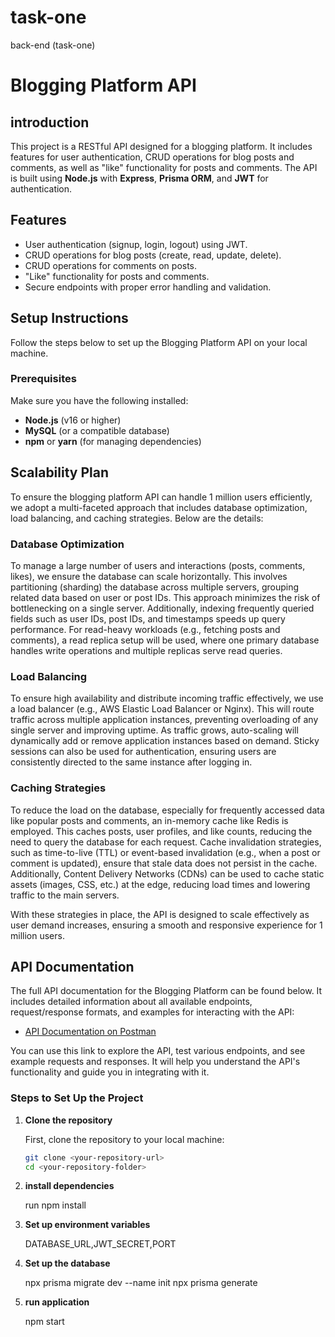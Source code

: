 # task-one
back-end (task-one)
# Blogging Platform API

## introduction

This project is a RESTful API designed for a blogging platform. It includes features for user authentication, CRUD operations for blog posts and comments, as well as "like" functionality for posts and comments. The API is built using **Node.js** with **Express**, **Prisma ORM**, and **JWT** for authentication.

## Features
- User authentication (signup, login, logout) using JWT.
- CRUD operations for blog posts (create, read, update, delete).
- CRUD operations for comments on posts.
- "Like" functionality for posts and comments.
- Secure endpoints with proper error handling and validation.

## Setup Instructions

Follow the steps below to set up the Blogging Platform API on your local machine.

### Prerequisites

Make sure you have the following installed:
- **Node.js** (v16 or higher)
- **MySQL** (or a compatible database)
- **npm** or **yarn** (for managing dependencies)


## Scalability Plan

To ensure the blogging platform API can handle 1 million users efficiently, we adopt a multi-faceted approach that includes database optimization, load balancing, and caching strategies. Below are the details:

### Database Optimization
To manage a large number of users and interactions (posts, comments, likes), we ensure the database can scale horizontally. This involves partitioning (sharding) the database across multiple servers, grouping related data based on user or post IDs. This approach minimizes the risk of bottlenecking on a single server. Additionally, indexing frequently queried fields such as user IDs, post IDs, and timestamps speeds up query performance. For read-heavy workloads (e.g., fetching posts and comments), a read replica setup will be used, where one primary database handles write operations and multiple replicas serve read queries.

### Load Balancing
To ensure high availability and distribute incoming traffic effectively, we use a load balancer (e.g., AWS Elastic Load Balancer or Nginx). This will route traffic across multiple application instances, preventing overloading of any single server and improving uptime. As traffic grows, auto-scaling will dynamically add or remove application instances based on demand. Sticky sessions can also be used for authentication, ensuring users are consistently directed to the same instance after logging in.

### Caching Strategies
To reduce the load on the database, especially for frequently accessed data like popular posts and comments, an in-memory cache like Redis is employed. This caches posts, user profiles, and like counts, reducing the need to query the database for each request. Cache invalidation strategies, such as time-to-live (TTL) or event-based invalidation (e.g., when a post or comment is updated), ensure that stale data does not persist in the cache. Additionally, Content Delivery Networks (CDNs) can be used to cache static assets (images, CSS, etc.) at the edge, reducing load times and lowering traffic to the main servers.

With these strategies in place, the API is designed to scale effectively as user demand increases, ensuring a smooth and responsive experience for 1 million users.


## API Documentation

The full API documentation for the Blogging Platform can be found below. It includes detailed information about all available endpoints, request/response formats, and examples for interacting with the API:

- [API Documentation on Postman](https://documenter.getpostman.com/view/25874873/2sAYQWHsdN)

You can use this link to explore the API, test various endpoints, and see example requests and responses. It will help you understand the API's functionality and guide you in integrating with it.


  

### Steps to Set Up the Project

1. **Clone the repository**

   First, clone the repository to your local machine:

   ```bash
   git clone <your-repository-url>
   cd <your-repository-folder>

   
2. **install dependencies**

   run npm install
  
3. **Set up environment variables**

   DATABASE_URL,JWT_SECRET,PORT

5. **Set up the database**

   npx prisma migrate dev --name init
   npx prisma generate

7. **run application**

   npm start

   


